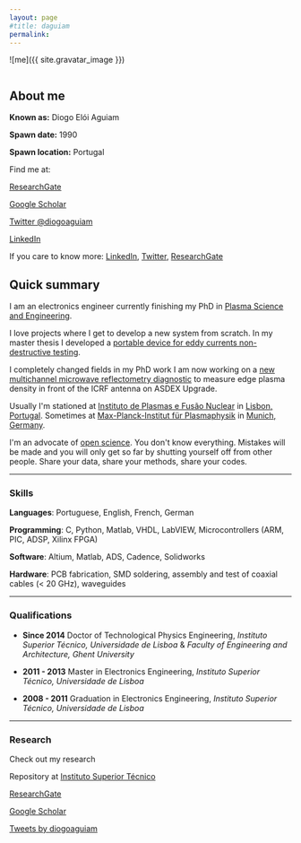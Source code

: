 ```yaml
---
layout: page
#title: daguiam
permalink: 
---
```


![me]({{ site.gravatar_image }})




<div id="wrapper" style="  display: flex;">
  <div id="left" style="float:left">


  </div>    
  <div id="right" style="float:right">

  </div>
</div>


## About me

**Known as:** Diogo Elói Aguiam

**Spawn date:** 1990 

**Spawn location:** Portugal


Find me at:

[ResearchGate](https://www.researchgate.net/profile/Diogo_Aguiam)

[Google Scholar](https://scholar.google.pt/citations?user=GQKhhkMAAAAJ&hl=en)

[Twitter @diogoaguiam](https://twitter.com/diogoaguiam)

[LinkedIn](https://www.linkedin.com/in/diogoaguiam/)




If you care to know more: [LinkedIn](https://www.linkedin.com/in/diogoaguiam/), [Twitter](https://twitter.com/diogoaguiam), [ResearchGate](https://www.researchgate.net/profile/Diogo_Aguiam)



## Quick summary
I am an electronics engineer currently finishing my PhD in [Plasma Science and Engineering](https://www.ipfn.tecnico.ulisboa.pt/education/applause).

I love projects where I get to develop a new system from scratch.
In my master thesis I developed a [portable device for eddy currents non-destructive testing](https://www.researchgate.net/project/Portable-heterodyning-Eddy-Currents-Non-Destructive-Testing-system).

I completely changed fields in my PhD work I am now working on a [new multichannel microwave reflectometry diagnostic](https://www.researchgate.net/project/Multichannel-X-mode-edge-density-profile-reflectometer-for-the-ICRF-antenna-on-ASDEX-Upgrade) to measure edge plasma density in front of the ICRF antenna on ASDEX Upgrade.


Usually I'm stationed at [Instituto de Plasmas e Fusão Nuclear](https://www.ipfn.tecnico.ulisboa.pt/) in [Lisbon, Portugal](https://www.google.de/maps/place/Instituto+Superior+T%C3%A9cnico/@38.7368192,-9.1408937,17z/data=!3m1!4b1!4m5!3m4!1s0xd1933a24aa81f17:0x880c7c731a54423!8m2!3d38.7368192!4d-9.138705?hl=en).
Sometimes at [Max-Planck-Institut für Plasmaphysik](https://www.ipp.mpg.de/) in [Munich, Germany](https://www.google.de/maps/place/Max-Planck-Institut+f%C3%BCr+Plasmaphysik/@48.2599601,11.6702013,15z/data=!4m5!3m4!1s0x0:0x8dfc80469a15e5f6!8m2!3d48.2631877!4d11.6718954?hl=en).

I'm an advocate of [open science](https://en.wikipedia.org/wiki/Open_science).
You don't know everything. Mistakes will be made and you will only get so far by shutting yourself off from other people. Share your data, share your methods, share your codes.




---
### Skills
**Languages**: Portuguese, English, French, German


**Programming**: C, Python, Matlab, VHDL, LabVIEW, Microcontrollers (ARM, PIC, ADSP, Xilinx FPGA)

**Software**: Altium, Matlab, ADS, Cadence, Solidworks

**Hardware**: PCB fabrication, SMD soldering, assembly and test of coaxial cables (< 20 GHz), waveguides

---
### Qualifications

 - **Since 2014**
 	Doctor of Technological Physics Engineering,
 	*Instituto Superior Técnico, Universidade de Lisboa* &
 	*Faculty of Engineering and Architecture, Ghent University*

 - **2011 - 2013**
 	Master in Electronics Engineering,
 	*Instituto Superior Técnico, Universidade de Lisboa*

 - **2008 - 2011**
 	Graduation in Electronics Engineering,
 	*Instituto Superior Técnico, Universidade de Lisboa*

---




### Research
Check out my research

Repository at [Instituto Superior Técnico](https://fenix.tecnico.ulisboa.pt/homepage/ist166010/publicacoes)

[ResearchGate](https://www.researchgate.net/profile/Diogo_Aguiam)

[Google Scholar](https://scholar.google.pt/citations?user=GQKhhkMAAAAJ&hl=en)








<div id="wrapper" style="  display: flex;">
  <div id="left" style="float:left">
       <a class="twitter-timeline" data-width="300" data-height="400" href="https://twitter.com/{{ site.twitter_username }}">Tweets by diogoaguiam</a> <script async src="//platform.twitter.com/widgets.js" charset="utf-8"></script> 
    
  
  </div>    
  <div id="right" style="float:right">
    <script src="//platform.linkedin.com/in.js" type="text/javascript"></script>
    <script type="IN/MemberProfile" data-id="https://www.linkedin.com/in/diogoaguiam" data-format="inline" data-related="false"></script>
  </div>
</div>